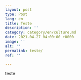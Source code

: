```yaml
---
layout: post
type: Post
lang: en
title: Teste
description: ''
category: category/en/culture.md
date: 2021-04-27 04:00:00 +0000
image: ''
alt: ''
permalink: teste/
ref: ''

---
```

teste